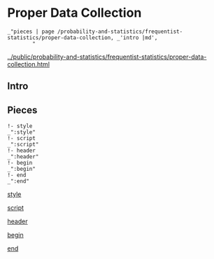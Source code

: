 # Proper Data Collection

    _"pieces | page /probability-and-statistics/frequentist-statistics/proper-data-collection, _'intro |md',
            "

[../public/probability-and-statistics/frequentist-statistics/proper-data-collection.html](# "save:")


## Intro

## Pieces

    !- style
    _":style"
    !- script
    _":script"
    !- header
    _":header"
    !- begin
    _":begin"
    !- end
    _":end"

[style]() 

[script]()

[header]()

[begin]()

[end]()

